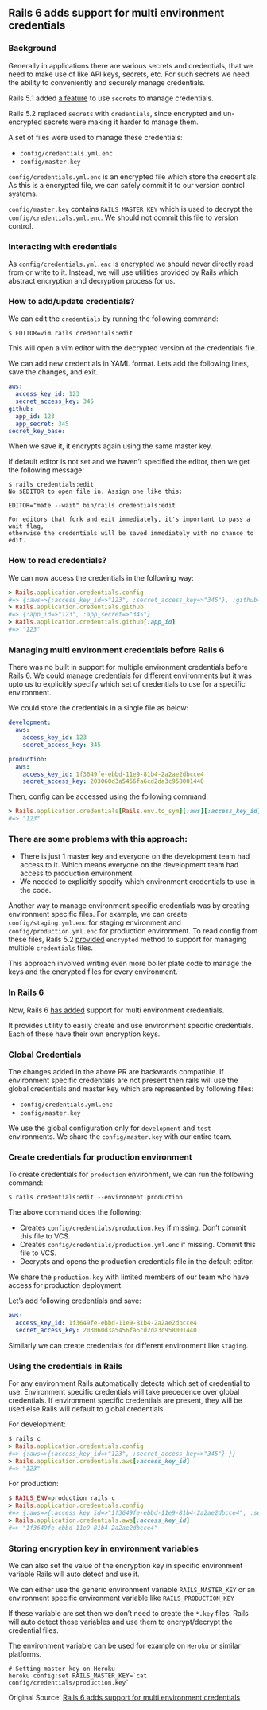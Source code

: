 ## Rails 6 adds support for multi environment credentials

### Background
Generally in applications there are various secrets and credentials, that we need to make use of like API keys, secrets, etc. For such secrets we need the ability to conveniently and securely manage credentials.

Rails 5.1 added [a feature](https://github.com/rails/rails/pull/28038) to use `secrets` to manage credentials.

Rails 5.2 replaced `secrets` with `credentials`, since encrypted and un-encrypted secrets were making it harder to manage them.

A set of files were used to manage these credentials:

* `config/credentials.yml.enc`
* `config/master.key`
  
`config/credentials.yml.enc` is an encrypted file which store the credentials. As this is a encrypted file, we can safely commit it to our version control systems.

`config/master.key` contains `RAILS_MASTER_KEY` which is used to decrypt the `config/credentials.yml.enc`. We should not commit this file to version control.

### Interacting with credentials
As `config/credentials.yml.enc` is encrypted we should never directly read from or write to it. Instead, we will use utilities provided by Rails which abstract encryption and decryption process for us.

### How to add/update credentials?
We can edit the `credentials` by running the following command:

```shell
$ EDITOR=vim rails credentials:edit
```

This will open a vim editor with the decrypted version of the credentials file.

We can add new credentials in YAML format. Lets add the following lines, save the changes, and exit.

```yaml
aws:
  access_key_id: 123
  secret_access_key: 345
github:
  app_id: 123
  app_secret: 345
secret_key_base:
```

When we save it, it encrypts again using the same master key.

If default editor is not set and we haven’t specified the editor, then we get the following message:

```shell
$ rails credentials:edit
No $EDITOR to open file in. Assign one like this:

EDITOR="mate --wait" bin/rails credentials:edit

For editors that fork and exit immediately, it's important to pass a wait flag,
otherwise the credentials will be saved immediately with no chance to edit.
```

### How to read credentials?
We can now access the credentials in the following way:

```rb
> Rails.application.credentials.config
#=> {:aws=>{:access_key_id=>"123", :secret_access_key=>"345"}, :github=>{:app_id=>"123", :app_secret=>"345"}}
> Rails.application.credentials.github
#=> {:app_id=>"123", :app_secret=>"345"}
> Rails.application.credentials.github[:app_id]
#=> "123"
```
### Managing multi environment credentials before Rails 6
There was no built in support for multiple environment credentials before Rails 6. We could manage credentials for different environments but it was upto us to explicitly specify which set of credentials to use for a specific environment.

We could store the credentials in a single file as below:

```yaml
development:
  aws:
    access_key_id: 123
    secret_access_key: 345

production:
  aws:
    access_key_id: 1f3649fe-ebbd-11e9-81b4-2a2ae2dbcce4
    secret_access_key: 203060d3a5456fa6cd2da3c958001440    
```
Then, config can be accessed using the following command:

```rb
> Rails.application.credentials[Rails.env.to_sym][:aws][:access_key_id]
#=> "123"
```
### There are some problems with this approach:
* There is just 1 master key and everyone on the development team had access to it. Which means everyone on the development team had access to production environment.
* We needed to explicitly specify which environment credentials to use in the code.

Another way to manage environment specific credentials was by creating environment specific files. For example, we can create `config/staging.yml.enc` for staging environment and `config/production.yml.enc` for production environment. To read config from these files, Rails 5.2 [provided](https://github.com/rails/rails/commit/68479d09ba6bbd583055672eb70518c1586ae534) `encrypted` method to support for managing multiple `credentials` files.

This approach involved writing even more boiler plate code to manage the keys and the encrypted files for every environment.

### In Rails 6
Now, Rails 6 [has added](https://github.com/rails/rails/pull/33521) support for multi environment credentials.

It provides utility to easily create and use environment specific credentials. Each of these have their own encryption keys.

### Global Credentials
The changes added in the above PR are backwards compatible. If environment specific credentials are not present then rails will use the global credentials and master key which are represented by following files:

* `config/credentials.yml.enc`
* `config/master.key`

We use the global configuration only for `development` and `test` environments. We share the `config/master.key` with our entire team.

### Create credentials for production environment
To create credentials for `production` environment, we can run the following command:

```shell
$ rails credentials:edit --environment production
```

The above command does the following:

* Creates `config/credentials/production.key` if missing. Don’t commit this file to VCS.
* Creates `config/credentials/production.yml.enc` if missing. Commit this file to VCS.
* Decrypts and opens the production credentials file in the default editor.

We share the `production.key` with limited members of our team who have access for production deployment.

Let’s add following credentials and save:

```yaml
aws:
  access_key_id: 1f3649fe-ebbd-11e9-81b4-2a2ae2dbcce4
  secret_access_key: 203060d3a5456fa6cd2da3c958001440
```

Similarly we can create credentials for different environment like `staging`.

### Using the credentials in Rails
For any environment Rails automatically detects which set of credential to use. Environment specific credentials will take precedence over global credentials. If environment specific credentials are present, they will be used else Rails will default to global credentials.

For development:

```rb
$ rails c
> Rails.application.credentials.config
#=> {:aws=>{:access_key_id=>"123", :secret_access_key=>"345"} }}
> Rails.application.credentials.aws[:access_key_id]
#=> "123"
```

For production:

```rb
$ RAILS_ENV=production rails c
> Rails.application.credentials.config
#=> {:aws=>{:access_key_id=>"1f3649fe-ebbd-11e9-81b4-2a2ae2dbcce4", :secret_access_key=>"203060d3a5456fa6cd2da3c958001440"}}
> Rails.application.credentials.aws[:access_key_id]
#=> "1f3649fe-ebbd-11e9-81b4-2a2ae2dbcce4"
```

### Storing encryption key in environment variables
We can also set the value of the encryption key in specific environment variable Rails will auto detect and use it.

We can either use the generic environment variable `RAILS_MASTER_KEY` or an environment specific environment variable like `RAILS_PRODUCTION_KEY`

If these variable are set then we don’t need to create the `*.key` files. Rails will auto detect these variables and use them to encrypt/decrypt the credential files.

The environment variable can be used for example on `Heroku` or similar platforms.

```shell
# Setting master key on Heroku 
heroku config:set RAILS_MASTER_KEY=`cat config/credentials/production.key`
```

Original Source:
[Rails 6 adds support for multi environment credentials](https://blog.saeloun.com/2019/10/10/rails-6-adds-support-for-multi-environment-credentials)
